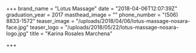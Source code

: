 +++
brand_name = "Lotus Massage"
date = "2018-04-06T12:07:39Z"
graduation_year = 2017
masthead_image = ""
phone_number = "(506) 8833-1572"
teaser_image = "/uploads/2018/04/06/lotus-massage-nosara-face.jpg"
teaser_logo = "/uploads/2018/05/22/lotus-massage-nosara-logo.jpg"
title = "Karina Rosales Marchena"

+++

